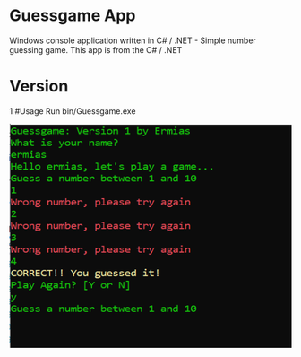 # Guessgame App
Windows console application written in C# / .NET - Simple number guessing game. 
This app is from the C# / .NET
# Version
1
#Usage
Run bin/Guessgame.exe



<img src="images\graph.PNG" width="700" height="400">